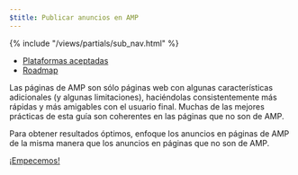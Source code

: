 ```yaml
---
$title: Publicar anuncios en AMP
---
```

<div class="toc">
{% include "/views/partials/sub_nav.html" %}
  <ul>
    <li><a href="/es/docs/ads_analytics/ads_vendors.html">Plataformas aceptadas</a></li>
    <li><a href="/es/roadmap">Roadmap</a></li>
  </ul>
</div>

Las páginas de AMP son sólo páginas web con algunas características adicionales (y algunas limitaciones), haciéndolas consistentemente más rápidas y más amigables con el usuario final. Muchas de las mejores prácticas de esta guía son coherentes en las páginas que no son de AMP.

Para obtener resultados óptimos, enfoque los anuncios en páginas de AMP de la misma manera que los anuncios en páginas que no son de AMP.

<a class="button go-button" href="/es/docs/ads_analytics/ads_getting_started.html">¡Empecemos!</a>
